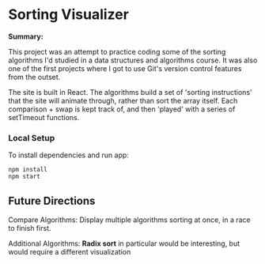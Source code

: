 # Sorting Visualizer

**Summary:**

This project was an attempt to practice coding some of the sorting algorithms I'd studied in a data structures and algorithms course. It was also one of the first projects where I got to use Git's version control features from the outset.

The site is built in React. The algorithms build a set of 'sorting instructions' that the site will animate through, rather than sort the array itself. Each comparison + swap is kept track of, and then 'played' with a series of setTimeout functions.

### Local Setup

To install dependencies and run app:

    npm install
    npm start

## Future Directions
Compare Algorithms: Display multiple algorithms sorting at once, in a race to finish first.

Additional Algorithms: **Radix sort** in particular would be interesting, but would require a different visualization